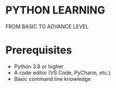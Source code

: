 # PYTHON LEARNING
 FROM BASIC TO ADVANCE LEVEL

# Prerequisites
 - Python 3.8 or higher
 - A code editor (VS Code, PyCharm, etc.)
 - Basic command line knowledge
